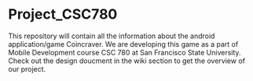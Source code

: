 Project_CSC780
=================

This repository will contain all the information about the android application/game Coincraver. We are developing this game as a part of Mobile Development course CSC 780 at San Francisco State University. Check out the design doucment in the wiki section to get the overview of our project.
